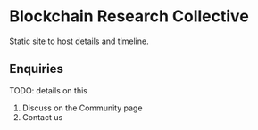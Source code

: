 # Blockchain Research Collective

Static site to host details and timeline.

## Enquiries
TODO: details on this
1. Discuss on the Community page
1. Contact us
